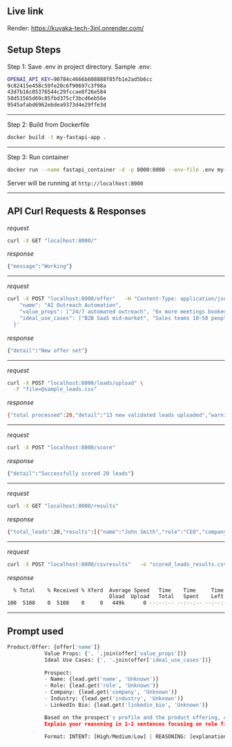 ## Live link

Render: https://kuvaka-tech-3jnl.onrender.com/

## Setup Steps

Step 1: Save .env in project directory.
Sample .env:
```bash
OPENAI_API_KEY=90784c4666b608888f85fb1e2ad5b6cc
9c82415e458c59fe20c6f90697c3f98a
43d7b16c05376544c29fccae8f26e584
58d51565d69c85fbd375cf3bcd6eb56e
9545afabd6962ebdea9373d4e29ffe3d
```

---

Step 2: Build from Dockerfile
```bash
docker build -t my-fastapi-app .
```

---

Step 3: Run container
```bash
docker run --name fastapi_container -d -p 8000:8000 --env-file .env my-fastapi-app
```

Server will be running at `http://localhost:8000`

---

## API Curl Requests & Responses

_request_
```bash
curl -X GET "localhost:8000/"
```

_response_
```bash
{"message":"Working"}
```

---

_request_
```bash
curl -X POST "localhost:8000/offer"   -H "Content-Type: application/json"   -d '{
    "name": "AI Outreach Automation",
    "value_props": ["24/7 automated outreach", "6x more meetings booked", "Personalized messaging at scale"],
    "ideal_use_cases": ["B2B SaaS mid-market", "Sales teams 10-50 people", "Companies doing $1M-10M ARR"]
  }'
```

_response_
```bash
{"detail":"New offer set"}
```

---

_request_
```bash
curl -X POST "localhost:8000/leads/upload" \
  -F "file=@sample_leads.csv"
```

_response_
```bash
{"total processed":20,"detail":"13 new validated leads uploaded","warnings":"7 row(s) have missing/invalid data"}
```

---

_request_
```bash
curl -X POST "localhost:8000/score"
```

_response_
```bash
{"detail":"Successfully scored 20 leads"}
```

---

_request_
```bash
curl -X GET "localhost:8000/results"
```

_response_
```bash
{"total_leads":20,"results":[{"name":"John Smith","role":"CEO","company":"TechFlow Inc","industry":"Software","intent":"High","score":75,"reasoning":"Rules: Decision maker role detected (+20) | Exact ICP match (+20) | Complete profile (+10) | AI: AI analysis unavailable; You exceeded your current quota ;Using default Medium intent and 25 score","data_completeness":"Complete"}, ... ]}
```

---

_request_
```bash
curl -X POST "localhost:8000/csvresults"   -o "scored_leads_results.csv"
```

_response_
```bash
  % Total    % Received % Xferd  Average Speed   Time    Time     Time  Current
                                 Dload  Upload   Total   Spent    Left  Speed
100  5108    0  5108    0     0   449k      0 --:--:-- --:--:-- --:--:--  498k
```

---

## Prompt used

```Python
Product/Offer: {offer['name']}
            Value Props: {', '.join(offer['value_props'])}
            Ideal Use Cases: {', '.join(offer['ideal_use_cases'])}
            
            Prospect:
            - Name: {lead.get('name', 'Unknown')}
            - Role: {lead.get('role', 'Unknown')}
            - Company: {lead.get('company', 'Unknown')}
            - Industry: {lead.get('industry', 'Unknown')}
            - LinkedIn Bio: {lead.get('linkedin_bio', 'Unknown')}

            Based on the prospect's profile and the product offering, classify their buying intent as High, Medium, or Low.
            Explain your reasoning in 1-2 sentences focusing on role fit, industry alignment, and potential need.
            
            Format: INTENT: [High/Medium/Low] | REASONING: [explanation]
```